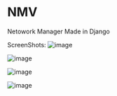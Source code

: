 # NMV
Netowork Manager Made in Django 

ScreenShots:
![image](https://github.com/user-attachments/assets/617a1e4c-42b9-4df2-a54a-3200f354b643)

![image](https://github.com/user-attachments/assets/7e7b3d92-0884-4e00-8a51-69ba6dd957c6)

![image](https://github.com/user-attachments/assets/1a8995e0-e703-4f2f-9494-8502e5fd1770)

![image](https://github.com/user-attachments/assets/b1d718b8-fbb4-48c1-8b8e-b2c5c6a19c64)
